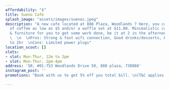 ```yaml
---
affordability: "$"
title: Sueno Cafe
splash_image: "assets/images/suenoc.jpeg"
description: "A new cafe located at 888 Plaza, Woodlands ? Here, you can get a cup
  of coffee as low as $5 and/or a waffle set at $11.80. Minimalistic cafe interior
  & furniture for you to get some work done, be it at 2 in the afternoon or 8 at night.
  \  \n  \nPros: Strong & fast wifi connection, Good drinks/desserts, Booking is up
  to 2hr  \nCons: Limited power plugs"
location_scout: []
slots:
- slot: Mon-Thur, 12m to 2pm
- slot: Mon-Thur, 2pm-4pm
address: '50, #01-753 Woodlands Drive 50, 888 plaza, 730888'
instagram_post: ''
promotions: "Book with us to get 5% off you total bill. \n(T&C applies)"

---
```

